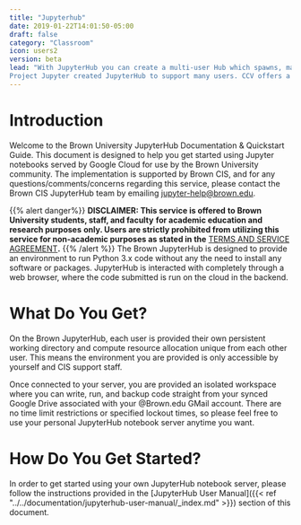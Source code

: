 ```yaml
---
title: "Jupyterhub"
date: 2019-01-22T14:01:50-05:00
draft: false
category: "Classroom"
icon: users2
version: beta
lead: "With JupyterHub you can create a multi-user Hub which spawns, manages, and proxies multiple instances of the single-user Jupyter notebook server.
Project Jupyter created JupyterHub to support many users. CCV offers a hosted Hub providing notebook servers to courses at Brown."
---
```



# Introduction

Welcome to the Brown University JupyterHub Documentation & Quickstart Guide. This document is designed to help you get started using Jupyter notebooks served by Google Cloud for use by the Brown University community. The implementation is supported by Brown CIS, and for any questions/comments/concerns regarding this service, please contact the Brown CIS JupyterHub team by emailing jupyter-help@brown.edu.

{{% alert danger%}}
**DISCLAIMER: This service is offered** **to Brown University students, staff, and faculty** **for academic education and research purposes** **only. Users are strictly prohibited from utilizing this service for non-academic purposes as stated in the** [TERMS AND SERVICE AGREEMENT](computing-policy.md#brown-jupyterhub-terms-and-service-agreement)**.**
{{% /alert %}}
The Brown JupyterHub is designed to provide an environment to run Python 3.x code without any the need to install any software or packages. JupyterHub is interacted with completely through a web browser, where the code submitted is run on the cloud in the backend.

# What Do You Get?

On the Brown JupyterHub, each user is provided their own persistent working directory and compute resource allocation unique from each other user. This means the environment you are provided is only accessible by yourself and CIS support staff.

Once connected to your server, you are provided an isolated workspace where you can write, run, and backup code straight from your synced Google Drive associated with your @Brown.edu GMail account. There are no time limit restrictions or specified lockout times, so please feel free to use your personal JupyterHub notebook server anytime you want.

# How Do You Get Started?

In order to get started using your own JupyterHub notebook server, please follow the instructions provided in the [JupyterHub User Manual]({{< ref "../../documentation/jupyterhub-user-manual/_index.md" >}}) section of this document.
